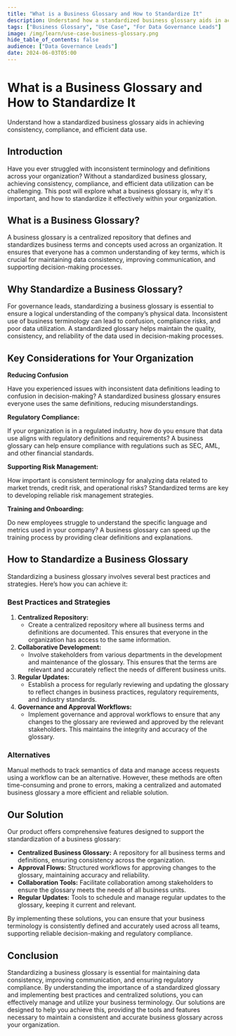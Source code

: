 ```yaml
---
title: "What is a Business Glossary and How to Standardize It"
description: Understand how a standardized business glossary aids in achieving consistency, compliance, and efficient data use.
tags: ["Business Glossary", "Use Case", "For Data Governance Leads"]
image: /img/learn/use-case-business-glossary.png
hide_table_of_contents: false
audience: ["Data Governance Leads"]
date: 2024-06-03T05:00
---
```


# What is a Business Glossary and How to Standardize It

Understand how a standardized business glossary aids in achieving consistency, compliance, and efficient data use.

<!--truncate-->

## Introduction

Have you ever struggled with inconsistent terminology and definitions across your organization? Without a standardized business glossary, achieving consistency, compliance, and efficient data utilization can be challenging. This post will explore what a business glossary is, why it's important, and how to standardize it effectively within your organization.

## What is a Business Glossary?

A business glossary is a centralized repository that defines and standardizes business terms and concepts used across an organization. It ensures that everyone has a common understanding of key terms, which is crucial for maintaining data consistency, improving communication, and supporting decision-making processes.

## Why Standardize a Business Glossary?

For governance leads, standardizing a business glossary is essential to ensure a logical understanding of the company’s physical data. Inconsistent use of business terminology can lead to confusion, compliance risks, and poor data utilization. A standardized glossary helps maintain the quality, consistency, and reliability of the data used in decision-making processes.

## Key Considerations for Your Organization

**Reducing Confusion**

Have you experienced issues with inconsistent data definitions leading to confusion in decision-making? A standardized business glossary ensures everyone uses the same definitions, reducing misunderstandings.

**Regulatory Compliance:**

If your organization is in a regulated industry, how do you ensure that data use aligns with regulatory definitions and requirements? A business glossary can help ensure compliance with regulations such as SEC, AML, and other financial standards.

**Supporting Risk Management:**

How important is consistent terminology for analyzing data related to market trends, credit risk, and operational risks? Standardized terms are key to developing reliable risk management strategies.

**Training and Onboarding:**

Do new employees struggle to understand the specific language and metrics used in your company? A business glossary can speed up the training process by providing clear definitions and explanations.

## How to Standardize a Business Glossary

Standardizing a business glossary involves several best practices and strategies. Here’s how you can achieve it:

### Best Practices and Strategies

1. **Centralized Repository:**
   - Create a centralized repository where all business terms and definitions are documented. This ensures that everyone in the organization has access to the same information.
2. **Collaborative Development:**
   - Involve stakeholders from various departments in the development and maintenance of the glossary. This ensures that the terms are relevant and accurately reflect the needs of different business units.
3. **Regular Updates:**
   - Establish a process for regularly reviewing and updating the glossary to reflect changes in business practices, regulatory requirements, and industry standards.
4. **Governance and Approval Workflows:**
   - Implement governance and approval workflows to ensure that any changes to the glossary are reviewed and approved by the relevant stakeholders. This maintains the integrity and accuracy of the glossary.

### Alternatives

Manual methods to track semantics of data and manage access requests using a workflow can be an alternative. However, these methods are often time-consuming and prone to errors, making a centralized and automated business glossary a more efficient and reliable solution.

## Our Solution

Our product offers comprehensive features designed to support the standardization of a business glossary:

- **Centralized Business Glossary:** A repository for all business terms and definitions, ensuring consistency across the organization.
- **Approval Flows:** Structured workflows for approving changes to the glossary, maintaining accuracy and reliability.
- **Collaboration Tools:** Facilitate collaboration among stakeholders to ensure the glossary meets the needs of all business units.
- **Regular Updates:** Tools to schedule and manage regular updates to the glossary, keeping it current and relevant.

By implementing these solutions, you can ensure that your business terminology is consistently defined and accurately used across all teams, supporting reliable decision-making and regulatory compliance.

## Conclusion

Standardizing a business glossary is essential for maintaining data consistency, improving communication, and ensuring regulatory compliance. By understanding the importance of a standardized glossary and implementing best practices and centralized solutions, you can effectively manage and utilize your business terminology. Our solutions are designed to help you achieve this, providing the tools and features necessary to maintain a consistent and accurate business glossary across your organization.
